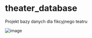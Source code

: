 # theater_database
Projekt bazy danych dla fikcyjnego teatru

![image](https://github.com/mskowronek-git/theater_Oracle_RDBMS/assets/75785638/ae900953-87c0-4315-b331-d08636f975c3)
